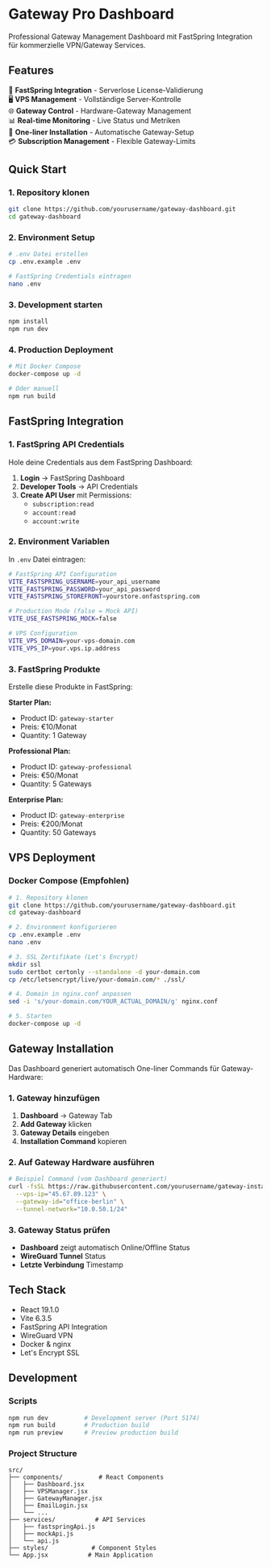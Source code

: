 # Gateway Pro Dashboard

Professional Gateway Management Dashboard mit FastSpring Integration für kommerzielle VPN/Gateway Services.

## Features

🔐 **FastSpring Integration** - Serverlose License-Validierung  
🖥️ **VPS Management** - Vollständige Server-Kontrolle  
🌐 **Gateway Control** - Hardware-Gateway Management  
📊 **Real-time Monitoring** - Live Status und Metriken  
🔧 **One-liner Installation** - Automatische Gateway-Setup  
💳 **Subscription Management** - Flexible Gateway-Limits  

## Quick Start

### 1. Repository klonen
```bash
git clone https://github.com/yourusername/gateway-dashboard.git
cd gateway-dashboard
```

### 2. Environment Setup
```bash
# .env Datei erstellen
cp .env.example .env

# FastSpring Credentials eintragen
nano .env
```

### 3. Development starten
```bash
npm install
npm run dev
```

### 4. Production Deployment
```bash
# Mit Docker Compose
docker-compose up -d

# Oder manuell
npm run build
```

## FastSpring Integration

### 1. FastSpring API Credentials

Hole deine Credentials aus dem FastSpring Dashboard:

1. **Login** → FastSpring Dashboard
2. **Developer Tools** → API Credentials  
3. **Create API User** mit Permissions:
   - `subscription:read`
   - `account:read`
   - `account:write`

### 2. Environment Variablen

In `.env` Datei eintragen:

```bash
# FastSpring API Configuration
VITE_FASTSPRING_USERNAME=your_api_username
VITE_FASTSPRING_PASSWORD=your_api_password  
VITE_FASTSPRING_STOREFRONT=yourstore.onfastspring.com

# Production Mode (false = Mock API)
VITE_USE_FASTSPRING_MOCK=false

# VPS Configuration
VITE_VPS_DOMAIN=your-vps-domain.com
VITE_VPS_IP=your.vps.ip.address
```

### 3. FastSpring Produkte

Erstelle diese Produkte in FastSpring:

**Starter Plan:**
- Product ID: `gateway-starter`
- Preis: €10/Monat  
- Quantity: 1 Gateway

**Professional Plan:**
- Product ID: `gateway-professional`
- Preis: €50/Monat
- Quantity: 5 Gateways

**Enterprise Plan:**
- Product ID: `gateway-enterprise`
- Preis: €200/Monat
- Quantity: 50 Gateways

## VPS Deployment

### Docker Compose (Empfohlen)

```bash
# 1. Repository klonen
git clone https://github.com/yourusername/gateway-dashboard.git
cd gateway-dashboard

# 2. Environment konfigurieren
cp .env.example .env
nano .env

# 3. SSL Zertifikate (Let's Encrypt)
mkdir ssl
sudo certbot certonly --standalone -d your-domain.com
cp /etc/letsencrypt/live/your-domain.com/* ./ssl/

# 4. Domain in nginx.conf anpassen
sed -i 's/your-domain.com/YOUR_ACTUAL_DOMAIN/g' nginx.conf

# 5. Starten
docker-compose up -d
```

## Gateway Installation

Das Dashboard generiert automatisch One-liner Commands für Gateway-Hardware:

### 1. Gateway hinzufügen
1. **Dashboard** → Gateway Tab
2. **Add Gateway** klicken
3. **Gateway Details** eingeben
4. **Installation Command** kopieren

### 2. Auf Gateway Hardware ausführen
```bash
# Beispiel Command (vom Dashboard generiert)
curl -fsSL https://raw.githubusercontent.com/yourusername/gateway-installer/main/install.sh | bash -s -- \
  --vps-ip="45.67.89.123" \
  --gateway-id="office-berlin" \
  --tunnel-network="10.0.50.1/24"
```

### 3. Gateway Status prüfen
- **Dashboard** zeigt automatisch Online/Offline Status
- **WireGuard Tunnel** Status
- **Letzte Verbindung** Timestamp

## Tech Stack

- React 19.1.0
- Vite 6.3.5
- FastSpring API Integration
- WireGuard VPN
- Docker & nginx
- Let's Encrypt SSL

## Development

### Scripts
```bash
npm run dev          # Development server (Port 5174)
npm run build        # Production build
npm run preview      # Preview production build
```

### Project Structure
```
src/
├── components/          # React Components
│   ├── Dashboard.jsx
│   ├── VPSManager.jsx
│   ├── GatewayManager.jsx
│   ├── EmailLogin.jsx
│   └── ...
├── services/           # API Services
│   ├── fastspringApi.js
│   ├── mockApi.js
│   └── api.js
├── styles/            # Component Styles
└── App.jsx           # Main Application
```
